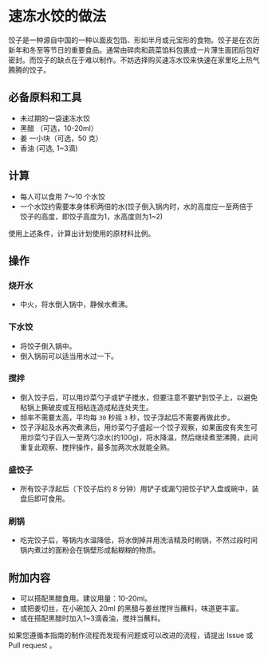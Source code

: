 # 速冻水饺的做法

饺子是一种源自中国的一种以面皮包馅、形如半月或元宝形的食物。饺子是在农历新年和冬至等节日的重要食品。通常由碎肉和蔬菜馅料包裹成一片薄生面团后包好密封。而饺子的缺点在于难以制作。不妨选择购买速冻水饺来快速在家里吃上热气腾腾的饺子。

## 必备原料和工具

* 未过期的一袋速冻水饺
* 黑醋 （可选，10-20ml）
* 姜 一小块（可选，50 克）
* 香油 (可选, 1~3滴)

## 计算

* 每人可以食用 7～10 个水饺
* 一个水饺约需要本身体积两倍的水(饺子倒入锅内时，水的高度应一至两倍于饺子的高度，即饺子高度为1，水高度则为1~2)

使用上述条件，计算出计划使用的原材料比例。

## 操作

### 烧开水

* 中火，将水倒入锅中，静候水煮沸。

### 下水饺

* 将饺子倒入锅中。
* 倒入锅前可以适当用水过一下。

### 搅拌

* 倒入饺子后，可以用炒菜勺子或铲子搅水，但要注意不要铲到饺子上，以避免粘锅上撕破皮或互相粘连造成粘连处夹生。
* 频率不需要太高，平均每 `30` 秒摇 `3` 秒，饺子浮起后不需要再做此步。
* 饺子浮起及水再次煮沸后，用炒菜勺子盛起一个饺子观察，如果面皮有夹生可用炒菜勺子舀入一至两勺凉水(约100g)，将水降温，然后继续煮至沸腾，此间重复此观察、搅拌操作，最多加两次水就能全熟。

### 盛饺子

* 所有饺子浮起后（下饺子后约 8 分钟）用铲子或漏勺把饺子铲入盘或碗中，装盘后即可食用。

### 刷锅

* 吃完饺子后，等锅内水温降低，将水倒掉并用洗洁精及时刷锅，不然过段时间锅内煮过的面粉会在锅壁形成黏糊糊的物质。

## 附加内容

* 可以搭配黑醋食用。建议用量：10-20ml。
* 或把姜切丝，在小碗加入 20ml 的黑醋与姜丝搅拌当蘸料，味道更丰富。
* 或在搭配黑醋时加入1~3滴香油，搅拌当蘸料。

如果您遵循本指南的制作流程而发现有问题或可以改进的流程，请提出 Issue 或 Pull request 。

